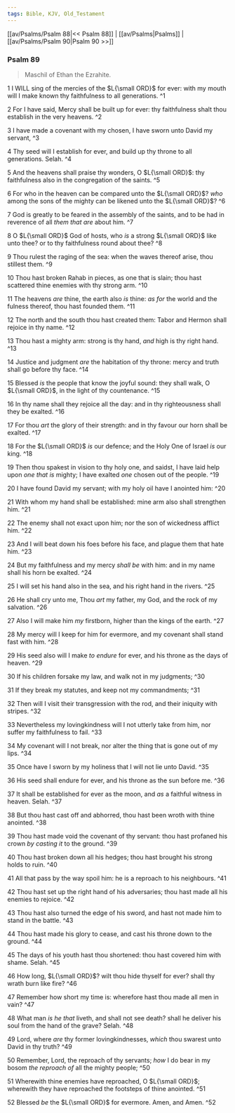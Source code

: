 ```yaml
---
tags: Bible, KJV, Old_Testament
---
```


[[av/Psalms/Psalm 88|<< Psalm 88]] | [[av/Psalms|Psalms]] | [[av/Psalms/Psalm 90|Psalm 90 >>]]

### Psalm 89

> Maschil of Ethan the Ezrahite.

1 I WILL sing of the mercies of the $L{\small ORD}$ for ever: with my mouth will I make known thy faithfulness to all generations. ^1

2 For I have said, Mercy shall be built up for ever: thy faithfulness shalt thou establish in the very heavens. ^2

3 I have made a covenant with my chosen, I have sworn unto David my servant, ^3

4 Thy seed will I establish for ever, and build up thy throne to all generations. Selah. ^4

5 And the heavens shall praise thy wonders, O $L{\small ORD}$: thy faithfulness also in the congregation of the saints. ^5

6 For who in the heaven can be compared unto the $L{\small ORD}$? _who_ among the sons of the mighty can be likened unto the $L{\small ORD}$? ^6

7 God is greatly to be feared in the assembly of the saints, and to be had in reverence of all _them_ _that_ _are_ about him. ^7

8 O $L{\small ORD}$ God of hosts, who _is_ a strong $L{\small ORD}$ like unto thee? or to thy faithfulness round about thee? ^8

9 Thou rulest the raging of the sea: when the waves thereof arise, thou stillest them. ^9

10 Thou hast broken Rahab in pieces, as one that is slain; thou hast scattered thine enemies with thy strong arm. ^10

11 The heavens _are_ thine, the earth also _is_ thine: _as_ _for_ the world and the fulness thereof, thou hast founded them. ^11

12 The north and the south thou hast created them: Tabor and Hermon shall rejoice in thy name. ^12

13 Thou hast a mighty arm: strong is thy hand, _and_ high is thy right hand. ^13

14 Justice and judgment _are_ the habitation of thy throne: mercy and truth shall go before thy face. ^14

15 Blessed _is_ the people that know the joyful sound: they shall walk, O $L{\small ORD}$, in the light of thy countenance. ^15

16 In thy name shall they rejoice all the day: and in thy righteousness shall they be exalted. ^16

17 For thou _art_ the glory of their strength: and in thy favour our horn shall be exalted. ^17

18 For the $L{\small ORD}$ _is_ our defence; and the Holy One of Israel _is_ our king. ^18

19 Then thou spakest in vision to thy holy one, and saidst, I have laid help upon _one_ _that_ _is_ mighty; I have exalted _one_ chosen out of the people. ^19

20 I have found David my servant; with my holy oil have I anointed him: ^20

21 With whom my hand shall be established: mine arm also shall strengthen him. ^21

22 The enemy shall not exact upon him; nor the son of wickedness afflict him. ^22

23 And I will beat down his foes before his face, and plague them that hate him. ^23

24 But my faithfulness and my mercy _shall_ _be_ with him: and in my name shall his horn be exalted. ^24

25 I will set his hand also in the sea, and his right hand in the rivers. ^25

26 He shall cry unto me, Thou _art_ my father, my God, and the rock of my salvation. ^26

27 Also I will make him _my_ firstborn, higher than the kings of the earth. ^27

28 My mercy will I keep for him for evermore, and my covenant shall stand fast with him. ^28

29 His seed also will I make _to_ _endure_ for ever, and his throne as the days of heaven. ^29

30 If his children forsake my law, and walk not in my judgments; ^30

31 If they break my statutes, and keep not my commandments; ^31

32 Then will I visit their transgression with the rod, and their iniquity with stripes. ^32

33 Nevertheless my lovingkindness will I not utterly take from him, nor suffer my faithfulness to fail. ^33

34 My covenant will I not break, nor alter the thing that is gone out of my lips. ^34

35 Once have I sworn by my holiness that I will not lie unto David. ^35

36 His seed shall endure for ever, and his throne as the sun before me. ^36

37 It shall be established for ever as the moon, and _as_ a faithful witness in heaven. Selah. ^37

38 But thou hast cast off and abhorred, thou hast been wroth with thine anointed. ^38

39 Thou hast made void the covenant of thy servant: thou hast profaned his crown _by_ _casting_ _it_ to the ground. ^39

40 Thou hast broken down all his hedges; thou hast brought his strong holds to ruin. ^40

41 All that pass by the way spoil him: he is a reproach to his neighbours. ^41

42 Thou hast set up the right hand of his adversaries; thou hast made all his enemies to rejoice. ^42

43 Thou hast also turned the edge of his sword, and hast not made him to stand in the battle. ^43

44 Thou hast made his glory to cease, and cast his throne down to the ground. ^44

45 The days of his youth hast thou shortened: thou hast covered him with shame. Selah. ^45

46 How long, $L{\small ORD}$? wilt thou hide thyself for ever? shall thy wrath burn like fire? ^46

47 Remember how short my time is: wherefore hast thou made all men in vain? ^47

48 What man _is_ _he_ _that_ liveth, and shall not see death? shall he deliver his soul from the hand of the grave? Selah. ^48

49 Lord, where _are_ thy former lovingkindnesses, _which_ thou swarest unto David in thy truth? ^49

50 Remember, Lord, the reproach of thy servants; _how_ I do bear in my bosom _the_ _reproach_ _of_ all the mighty people; ^50

51 Wherewith thine enemies have reproached, O $L{\small ORD}$; wherewith they have reproached the footsteps of thine anointed. ^51

52 Blessed _be_ the $L{\small ORD}$ for evermore. Amen, and Amen. ^52
